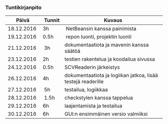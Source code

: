 ### Tuntikirjanpito
Päivä | Tunnit | Kuvaus
----- | ------ | ------
18.12.2016 | 3h | NetBeansin kanssa painimista
19.12.2016 | 0.5h | repon luonti, projektin luonti
21.12.2016 | 3h | dokumentaatiota ja mavenin kanssa säätöä
23.12.2016 | 2h | testien rakentelua ja koodailua sivussa
24.12.2016 | 0.5h | SCVReaderin järkeistys
26.12.2016 | 4h | dokumentaatiota ja logiikan jatkoa, lisää testejä readerille
27.12.2016 | 5h | testailua, logiikkaa
28.12.2016 | 1.5h | checkstylen kanssa tappelua
29.12.2016 | 6h | laajentamista ja testailua
30.12.2016 | 6h | GUI:n ensimmäinen versio valmiiksi

